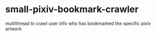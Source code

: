 # small-pixiv-bookmark-crawler
multithread to crawl user info who has bookmarked the specific pixiv artwork
